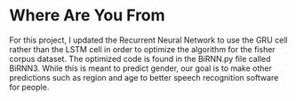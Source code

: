 # Where Are You From

For this project, I updated the Recurrent Neural Network to use the GRU cell rather than the LSTM cell in order to optimize the algorithm for the fisher corpus dataset.  The optimized code is found in the BiRNN.py file called BiRNN3.  While this is meant to predict gender, our goal is to make other predictions such as region and age to better speech recognition software for people. 